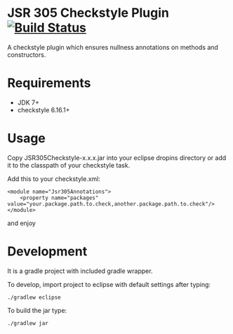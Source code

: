 JSR 305 Checkstyle Plugin [![Build Status](https://travis-ci.org/bjrke/JSR305CheckstylePlugin.svg?branch=master)](https://travis-ci.org/bjrke/JSR305CheckstylePlugin)
=====================================================================================================================================================================

A checkstyle plugin which ensures nullness annotations on methods and constructors.

Requirements
============

* JDK 7+
* checkstyle 6.16.1+

Usage
=====

Copy JSR305Checkstyle-x.x.x.jar into your eclipse dropins directory or add it to the classpath of your checkstyle task.

Add this to your checkstyle.xml:

    <module name="Jsr305Annotations">
        <property name="packages" value="your.package.path.to.check,another.package.path.to.check"/>
    </module>

and enjoy


Development
===========

It is a gradle project with included gradle wrapper.

To develop, import project to eclipse with default settings after typing:

    ./gradlew eclipse

To build the jar type:

    ./gradlew jar
